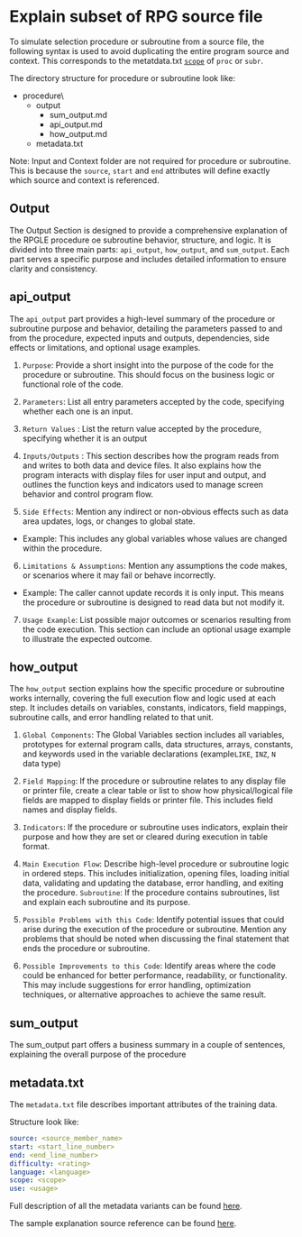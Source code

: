 # Explain subset of RPG source file

To simulate selection procedure or subroutine from a source file, the following syntax is used to avoid duplicating the entire program source and context.
This corresponds to the metatdata.txt [`scope`](/pages/metadata.txt###scope) of  `proc` or `subr`.

The directory structure for procedure or subroutine look like:

- procedure\
  - output
    - sum_output.md
    - api_output.md
    - how_output.md
  - metadata.txt

Note: Input and Context folder are not required for procedure or subroutine.  This is because the `source`, `start` and `end` attributes will define exactly which source and context is referenced.

## Output

The Output Section is designed to provide a comprehensive explanation of the RPGLE procedure oe subroutine behavior, structure, and logic. It is divided into three main parts: `api_output`, `how_output`, and `sum_output`. Each part serves a specific purpose and includes detailed information to ensure clarity and consistency.

## api_output

The `api_output` part provides a high-level summary of the procedure or subroutine purpose and behavior, detailing the parameters passed to and from the procedure, expected inputs and outputs, dependencies, side effects or limitations, and optional usage examples.

1. `Purpose`: Provide a short insight into the purpose of the code for the procedure or subroutine. This should focus on the business logic or functional role of the code.

2. `Parameters`: List all entry parameters accepted by the code, specifying whether each one is an input.

3. `Return Values` : List the return value accepted by the procedure, specifying whether it is an output

4. `Inputs/Outputs` : This section describes how the program reads from and writes to both data and device files. It also explains how the program interacts with display files for user input and output, and outlines the function keys and indicators used to manage screen behavior and control program flow.

5. `Side Effects`: Mention any indirect or non-obvious effects such as data area updates, logs, or changes to global state. 
  - Example: This includes any global variables whose values are changed within the procedure.

6. `Limitations & Assumptions`: Mention any assumptions the code makes, or scenarios where it may fail or behave incorrectly.
  - Example: The caller cannot update records it is only input. This means the procedure or subroutine is designed to read data but not modify it.
      
7. `Usage Example`: List possible major outcomes or scenarios resulting from the code execution. This section can include an optional usage example to illustrate the expected outcome.

## how_output
The `how_output` section explains how the specific procedure or subroutine works internally, covering the full execution flow and logic used at each step. It includes details on variables, constants, indicators, field mappings, subroutine calls, and error handling related to that unit.

1. `Global Components`: The Global Variables section includes all variables, prototypes for external program calls, data structures, arrays, constants, and keywords used in the variable declarations (example`LIKE`, `INZ`, `N` data type)
  
2. `Field Mapping`: If the procedure or subroutine relates to any display file or printer file, create a clear table or list to show how physical/logical file fields are mapped to display fields or printer file. This includes field names and display fields.

3. `Indicators`: If the procedure or subroutine uses indicators, explain their purpose and how they are set or cleared during execution in table format.

4. `Main Execution Flow`: Describe high-level procedure or subroutine logic in ordered steps. This includes initialization, opening files, loading initial data, validating and updating the database, error handling, and exiting the procedure.
    `Subroutine`: If the procedure contains subroutines, list and explain each subroutine and its purpose. 

6. `Possible Problems with this Code`: Identify potential issues that could arise during the execution of the procedure or subroutine. Mention any problems that should be noted when discussing the final statement that ends the procedure or subroutine.

7. `Possible Improvements to this Code`: Identify areas where the code could be enhanced for better performance, readability, or functionality. This may include suggestions for error handling, optimization techniques, or alternative approaches to achieve the same result.

## sum_output

The sum_output part offers a business summary in a couple of sentences, explaining the overall purpose of the procedure

## metadata.txt

The `metadata.txt` file describes important attributes of the training data.

Structure look like:

```yaml
source: <source_member_name>
start: <start_line_number>
end: <end_line_number>
difficulty: <rating>
language: <language>
scope: <scope>
use: <usage>
```

Full description of all the metadata variants can be found [here](/pages/metadata.md).

The sample explanation source reference can be found [here](/pages/task/sample_source_references.md).